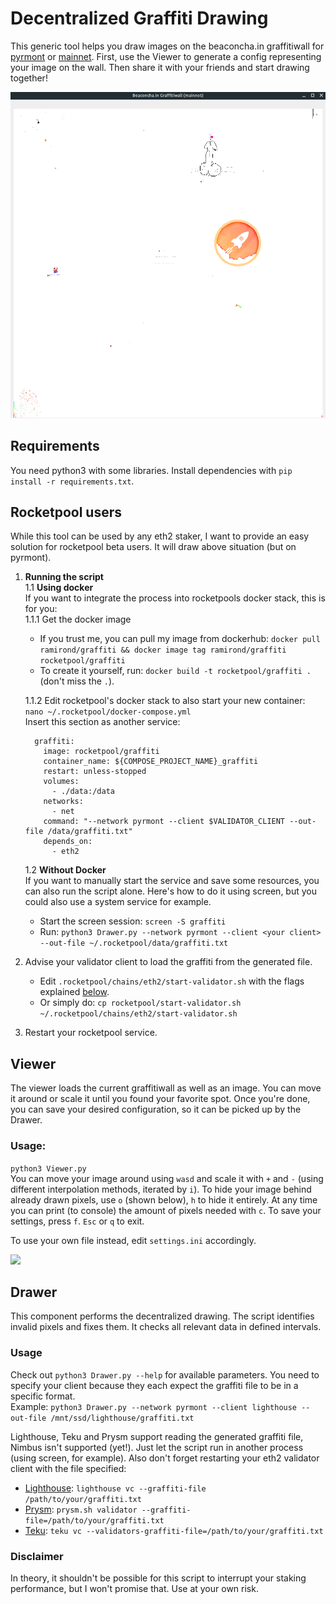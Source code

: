 # Decentralized Graffiti Drawing

This generic tool helps you draw images on the beaconcha.in graffitiwall for 
[pyrmont](https://pyrmont.beaconcha.in/graffitiwall) or
[mainnet](https://beaconcha.in/graffitiwall). First, use the Viewer to generate a config
representing your image on the wall. Then share it with your friends and start drawing together!

![Rocketpool](rocketpool/desired.png "Default settings")


## Requirements
You need python3 with some libraries. Install dependencies with `pip install -r requirements.txt`.


## Rocketpool users
While this tool can be used by any eth2 staker, I want to provide an easy solution for rocketpool beta
users. It will draw above situation (but on pyrmont).

1. **Running the script** \
   1.1 **Using docker** \
   If you want to integrate the process into rocketpools docker stack, this is for you: \
   1.1.1 Get the docker image
   - If you trust me, you can pull my image from dockerhub:
   `docker pull ramirond/graffiti && docker image tag ramirond/graffiti rocketpool/graffiti`
   - To create it yourself, run: `docker build -t rocketpool/graffiti .` (don't miss the `.`).

    1.1.2 Edit rocketpool's docker stack to also start your new container:
   `nano ~/.rocketpool/docker-compose.yml` \
   Insert this section as another service:
   ```
     graffiti:
       image: rocketpool/graffiti
       container_name: ${COMPOSE_PROJECT_NAME}_graffiti
       restart: unless-stopped
       volumes:
         - ./data:/data
       networks:
         - net
       command: "--network pyrmont --client $VALIDATOR_CLIENT --out-file /data/graffiti.txt"
       depends_on:
         - eth2
   ```
   
   1.2 **Without Docker** \
   If you want to manually start the service and save some resources, you can also run the script
   alone. Here's how to do it using screen, but you could also use a system service for example.
   - Start the screen session: `screen -S graffiti`
   - Run: `python3 Drawer.py --network pyrmont --client <your client> --out-file ~/.rocketpool/data/graffiti.txt`

3. Advise your validator client to load the graffiti from the generated file.
   - Edit `.rocketpool/chains/eth2/start-validator.sh` with the flags explained [below](#Usage-1).
   - Or simply do:
   `cp rocketpool/start-validator.sh ~/.rocketpool/chains/eth2/start-validator.sh`
4. Restart your rocketpool service.

## Viewer
The viewer loads the current graffitiwall as well as an image. You can move it around or
scale it until you found your favorite spot. Once you're done, you can save your
desired configuration, so it can be picked up by the Drawer.
### Usage:
`python3 Viewer.py` \
You can move your image around using `wasd` and scale it with `+` and `-`
(using different interpolation methods, iterated by `i`). To hide your image behind already drawn
pixels, use `o` (shown below), `h` to hide it entirely. At any time you can print (to console)
the amount of pixels needed with `c`. To save your settings, press `f`. `Esc` or `q` to exit.

To use your own file instead, edit `settings.ini` accordingly.

<img src="https://raw.githubusercontent.com/RomiRand/rpl_graffiti/main/doc/overpaint.png" width="400">

## Drawer
This component performs the decentralized drawing. The script identifies invalid pixels
and fixes them. It checks all relevant data in defined intervals.

### Usage
Check out `python3 Drawer.py --help` for available parameters. You need to specify your client because
they each expect the graffiti file to be in a specific format. \
Example: `python3 Drawer.py --network pyrmont --client lighthouse --out-file /mnt/ssd/lighthouse/graffiti.txt`

Lighthouse, Teku and Prysm support reading the generated graffiti file, Nimbus isn't supported (yet!).
Just let the script run in another process (using screen, for example).
Also don't forget restarting your eth2 validator client with the file specified:
- [Lighthouse](https://lighthouse-book.sigmaprime.io/graffiti.html#1-using-the---graffiti-file-flag-on-the-validator-client):
  `lighthouse vc --graffiti-file /path/to/your/graffiti.txt`
- [Prysm](https://docs.prylabs.network/docs/prysm-usage/graffiti-file/): 
  `prysm.sh validator --graffiti-file=/path/to/your/graffiti.txt`
- [Teku](https://docs.teku.consensys.net/en/latest/Reference/CLI/CLI-Syntax/#validators-graffiti-file):
  `teku vc --validators-graffiti-file=/path/to/your/graffiti.txt`

### Disclaimer
In theory, it shouldn't be possible for this script to interrupt your staking performance,
but I won't promise that. Use at your own risk.